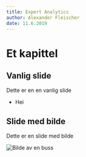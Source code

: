 ```yaml
---
title: Expert Analytics
author: Alexander Fleischer
date: 11.6.2019
---
```


# Et kapittel
## Vanlig slide
Dette er en en vanlig slide

  - Hei

## Slide med bilde
Dette er en slide med bilde

![Bilde av en buss](bus.jpeg)

